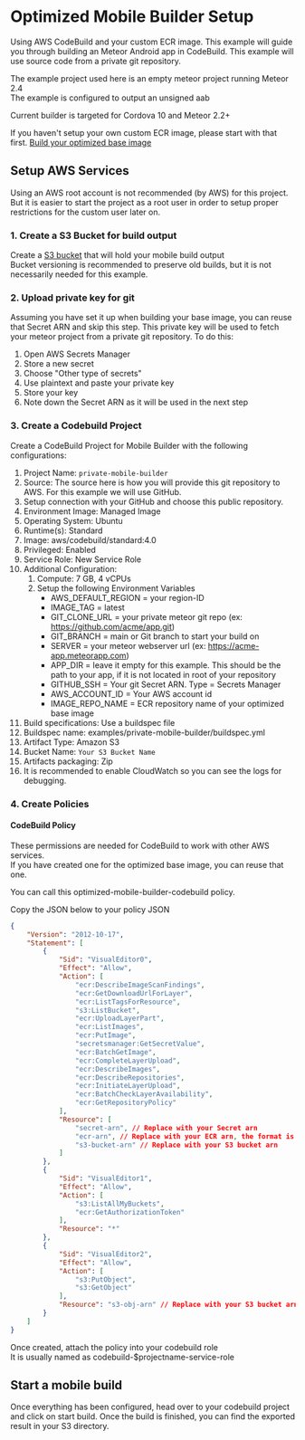 # Optimized Mobile Builder Setup

Using AWS CodeBuild and your custom ECR image.
This example will guide you through building an Meteor Android app in CodeBuild.
This example will use source code from a private git repository.

The example project used here is an empty meteor project running Meteor 2.4  
The example is configured to output an unsigned aab

Current builder is targeted for Cordova 10 and Meteor 2.2+  

If you haven't setup your own custom ECR image, please start with that first.
[Build your optimized base image](https://github.com/Share911/meteor-cordova-android-aws-examples/tree/main/examples/optimized-build/base-image)

## Setup AWS Services
Using an AWS root account is not recommended (by AWS) for this project.  
But it is easier to start the project as a root user in order to setup proper restrictions for the custom user later on.  

### 1. Create a S3 Bucket for build output
Create a [S3 bucket](https://s3.console.aws.amazon.com/s3/home) that will hold your mobile build output  
Bucket versioning is recommended to preserve old builds, but it is not necessarily needed for this example.

### 2. Upload private key for git
Assuming you have set it up when building your base image, you can reuse that Secret ARN and skip this step.
This private key will be used to fetch your meteor project from a private git repository.
To do this:
1. Open AWS Secrets Manager
2. Store a new secret
3. Choose "Other type of secrets"
4. Use plaintext and paste your private key
5. Store your key
6. Note down the Secret ARN as it will be used in the next step

### 3. Create a Codebuild Project
Create a CodeBuild Project for Mobile Builder with the following configurations:
1. Project Name: `private-mobile-builder`
2. Source: The source here is how you will provide this git repository to AWS. For this example we will use GitHub.
3. Setup connection with your GitHub and choose this public repository.
4. Environment Image: Managed Image
5. Operating System: Ubuntu
6. Runtime(s): Standard
7. Image: aws/codebuild/standard:4.0
8. Privileged: Enabled
9. Service Role: New Service Role
10. Additional Configuration: 
     1. Compute: 7 GB, 4 vCPUs
     2. Setup the following Environment Variables
         * AWS_DEFAULT_REGION = your region-ID
         * IMAGE_TAG = latest
         * GIT_CLONE_URL = your private meteor git repo (ex: https://github.com/acme/app.git)
         * GIT_BRANCH = main or Git branch to start your build on
         * SERVER = your meteor webserver url (ex: https://acme-app.meteorapp.com)
         * APP_DIR = leave it empty for this example. This should be the path to your app, if it is not located in root of your repository
         * GITHUB_SSH = Your git Secret ARN. Type = Secrets Manager
         * AWS_ACCOUNT_ID = Your AWS account id
         * IMAGE_REPO_NAME = ECR repository name of your optimized base image
11. Build specifications: Use a buildspec file
12. Buildspec name: examples/private-mobile-builder/buildspec.yml
13. Artifact Type: Amazon S3
14. Bucket Name: `Your S3 Bucket Name`
15. Artifacts packaging: Zip
16. It is recommended to enable CloudWatch so you can see the logs for debugging.

### 4. Create Policies

#### CodeBuild Policy
These permissions are needed for CodeBuild to work with other AWS services.  
If you have created one for the optimized base image, you can reuse that one.

You can call this optimized-mobile-builder-codebuild policy.

Copy the JSON below to your policy JSON
```json
{
    "Version": "2012-10-17",
    "Statement": [
        {
            "Sid": "VisualEditor0",
            "Effect": "Allow",
            "Action": [
                "ecr:DescribeImageScanFindings",
                "ecr:GetDownloadUrlForLayer",
                "ecr:ListTagsForResource",
                "s3:ListBucket",
                "ecr:UploadLayerPart",
                "ecr:ListImages",
                "ecr:PutImage",
                "secretsmanager:GetSecretValue",
                "ecr:BatchGetImage",
                "ecr:CompleteLayerUpload",
                "ecr:DescribeImages",
                "ecr:DescribeRepositories",
                "ecr:InitiateLayerUpload",
                "ecr:BatchCheckLayerAvailability",
                "ecr:GetRepositoryPolicy"
            ],
            "Resource": [
                "secret-arn", // Replace with your Secret arn
                "ecr-arn", // Replace with your ECR arn, the format is arn:aws:ecr:$region:$account_id:repository/$repository_name
                "s3-bucket-arn" // Replace with your S3 bucket arn
            ]
        },
        {
            "Sid": "VisualEditor1",
            "Effect": "Allow",
            "Action": [
                "s3:ListAllMyBuckets",
                "ecr:GetAuthorizationToken"
            ],
            "Resource": "*"
        },
        {
            "Sid": "VisualEditor2",
            "Effect": "Allow",
            "Action": [
                "s3:PutObject",
                "s3:GetObject"
            ],
            "Resource": "s3-obj-arn" // Replace with your S3 bucket arn with /* at the end $s3-bucket-arn/*
        }
    ]
}
```
Once created, attach the policy into your codebuild role  
It is usually named as codebuild-$projectname-service-role  

## Start a mobile build
Once everything has been configured, head over to your codebuild project and click on start build.
Once the build is finished, you can find the exported result in your S3 directory.
